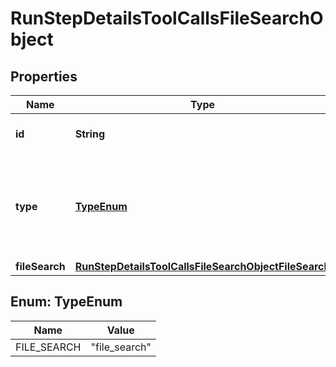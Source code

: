

# RunStepDetailsToolCallsFileSearchObject


## Properties

| Name | Type | Description | Notes |
|------------ | ------------- | ------------- | -------------|
|**id** | **String** | The ID of the tool call object. |  |
|**type** | [**TypeEnum**](#TypeEnum) | The type of tool call. This is always going to be &#x60;file_search&#x60; for this type of tool call. |  |
|**fileSearch** | [**RunStepDetailsToolCallsFileSearchObjectFileSearch**](RunStepDetailsToolCallsFileSearchObjectFileSearch.md) |  |  |



## Enum: TypeEnum

| Name | Value |
|---- | -----|
| FILE_SEARCH | &quot;file_search&quot; |



